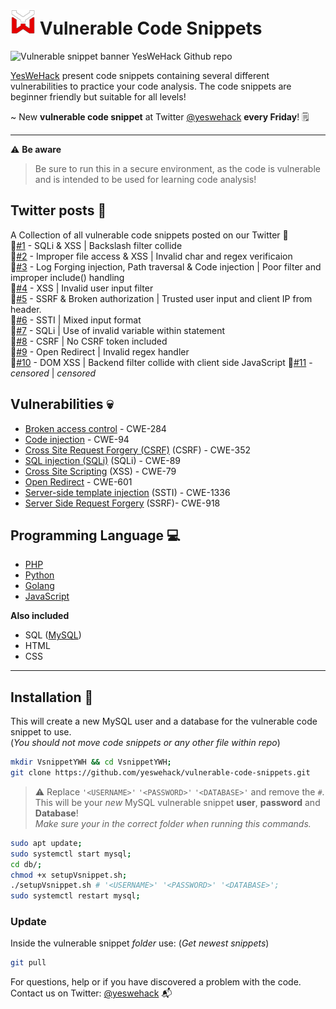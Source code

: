 # <img src="./img/ywhlogo.png" alt="YWH Logo" width="40px" height="40px"> Vulnerable Code Snippets

![Vulnerable snippet banner YesWeHack Github repo](./img/VsnippetBanner.gif)

[YesWeHack](https://www.yeswehack.com/) present code snippets containing several different vulnerabilities to practice your code analysis. The code snippets are beginner friendly but suitable for all levels!

~ New **vulnerable code snippet** at Twitter [@yeswehack](https://twitter.com/yeswehack) **every Friday**! 🗒

---

⚠️ **Be aware**
> Be sure to run this in a secure environment, as the code is vulnerable and is intended to be used for learning code analysis!

## Twitter posts 🔖
A Collection of all vulnerable code snippets posted on our Twitter 📂    
📜[#1](https://twitter.com/yeswehack/status/1570757831468679169) - SQLi & XSS | Backslash filter collide  
📜[#2](https://twitter.com/yeswehack/status/1573303741310271490) - Improper file access & XSS | Invalid char and regex verificaion  
📜[#3](https://twitter.com/yeswehack/status/1575839882269818881) - Log Forging injection, Path traversal & Code injection | Poor filter and improper include() handling  
📜[#4](https://twitter.com/yeswehack/status/1578370258230194177) - XSS | Invalid user input filter   
📜[#5](https://twitter.com/yeswehack/status/1580911299382296576) - SSRF & Broken authorization | Trusted user input and client IP from header.  
📜[#6](https://twitter.com/yeswehack/status/1583445497687130114) - SSTI | Mixed input format  
📜[#7](https://twitter.com/yeswehack/status/1585979707522134017) - SQLi | Use of invalid variable within statement  
📜[#8](https://twitter.com/yeswehack/status/1588531516665171969) - CSRF | No CSRF token included  
📜[#9](https://twitter.com/yeswehack/status/1591068243439009798) - Open Redirect | Invalid regex handler  
📜[#10](https://twitter.com/yeswehack/status/1593604941897236485) - DOM XSS | Backend filter collide with client side JavaScript
📜[#11](https://twitter.com/yeswehack/status/1596141663075926017) - *censored* | *censored*

## Vulnerabilities 💀
- [Broken access control](https://owasp.org/www-community/Broken_Access_Control) - CWE-284
- [Code injection](https://owasp.org/www-community/attacks/Code_Injection) - CWE-94
- [Cross Site Request Forgery (CSRF)](https://owasp.org/www-community/attacks/csrf) (CSRF) - CWE-352
- [SQL injection (SQLi)](https://owasp.org/www-community/attacks/SQL_Injection) (SQLi) - CWE-89
- [Cross Site Scripting](https://owasp.org/www-community/attacks/xss/) (XSS) - CWE-79
- [Open Redirect](https://cheatsheetseries.owasp.org/cheatsheets/Unvalidated_Redirects_and_Forwards_Cheat_Sheet.html) - CWE-601
- [Server-side template injection](https://owasp.org/www-project-web-security-testing-guide/v41/4-Web_Application_Security_Testing/07-Input_Validation_Testing/18-Testing_for_Server_Side_Template_Injection) (SSTI) - CWE-1336
- [Server Side Request Forgery](https://owasp.org/www-community/attacks/Server_Side_Request_Forgery) (SSRF)- CWE-918

## Programming Language 💻
- [PHP](https://www.php.net/)
- [Python](https://www.python.org/)
- [Golang](https://go.dev/)
- [JavaScript](https://www.javascript.com/)

__Also included__
- SQL ([MySQL](https://www.mysql.com/))
- HTML
- CSS

---

## Installation 🏁
This will create a new MySQL user and a database for the vulnerable code snippet to use.  
(*You should not move code snippets or any other file within repo*)

```bash
mkdir VsnippetYWH && cd VsnippetYWH;
git clone https://github.com/yeswehack/vulnerable-code-snippets.git
```

> ⚠️ Replace `'<USERNAME>'` `'<PASSWORD>'` `'<DATABASE>'` and remove the `#`. This will be your *new* MySQL vulnerable snippet **user**, **password** and **Database**!  
*Make sure your in the correct folder when running this commands.*  

```bash
sudo apt update;
sudo systemctl start mysql;
cd db/;
chmod +x setupVsnippet.sh;
./setupVsnippet.sh # '<USERNAME>' '<PASSWORD>' '<DATABASE>';
sudo systemctl restart mysql;
```

### Update 
Inside the vulnerable snippet *folder* use: (*Get newest snippets*)
```bash
git pull
```
  
For questions, help or if you have discovered a problem with the code. Contact us on Twitter: [@yeswehack](https://twitter.com/yeswehack) 📬
